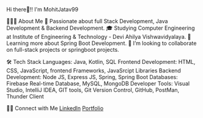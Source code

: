 Hi there👋!! I'm MohitJatav99 

👨🏻‍💻  About Me
👀  Passionate about full Stack Development, Java Development & Backend Development.
🎓  Studying Computer Engineering at Institute of Engineering & Technology - Devi Ahilya Vishwavidyalaya.
🌱  Learning more about Spring Boot Development.
💞  I’m looking to collaborate on full-stack projects or springboot projects.

🛠  Tech Stack
Languages: Java, Kotlin, SQL
Frontend Development: HTML, CSS, JavaScript, frontend Frameworks, JavaSrcipt Libraries
Backend Development: Node JS, Express JS, Spring, Spring Boot
Databases: Firebase Real-time Database, MySQL, MongoDB
Developer Tools: Visual Studio, IntelliJ IDEA, GIT tools, Git Version Control, GitHub, PostMan, Thunder Client

🤝🏻  Connect with Me
[LinkedIn](https://www.linkedin.com/in/mohit-jatav-6819a0260/)
[Portfolio](https://mohit-portfolio-teal.vercel.app/)
